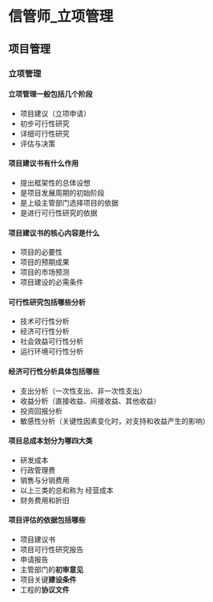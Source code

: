 

# 信管师_立项管理


## 项目管理


### 立项管理

#### 立项管理一般包括几个阶段
* 项目建议（立项申请）
* 初步可行性研究
* 详细可行性研究
* 评估与决策

#### 项目建议书有什么作用
* 提出框架性的总体设想
* 是项目发展周期的初始阶段
* 是上级主管部门选择项目的依据
* 是进行可行性研究的依据

#### 项目建议书的核心内容是什么
* 项目的必要性
* 项目的预期成果
* 项目的市场预测
* 项目建设的必需条件


#### 可行性研究包括哪些分析
* 技术可行性分析
* 经济可行性分析
* 社会效益可行性分析
* 运行环境可行性分析

#### 经济可行性分析具体包括哪些
* 支出分析（一次性支出、非一次性支出）
* 收益分析（直接收益、间接收益、其他收益）
* 投资回报分析
* 敏感性分析（关键性因素变化时，对支持和收益产生的影响）


#### 项目总成本划分为哪四大类
* 研发成本
* 行政管理费
* 销售与分销费用
* 以上三类的总和称为 经营成本
* 财务费用和折旧



#### 项目评估的依据包括哪些
* 项目建议书
* 项目可行性研究报告
* 申请报告
* 主管部门的**初审意见**
* 项目关键**建设条件**
* 工程的**协议文件**
